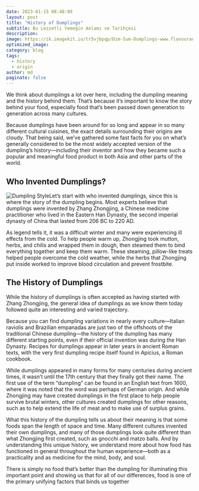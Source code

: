 ```yaml
---
date: 2023-01-15 08:48:09
layout: post
title: "History of Dumplings"
subtitle: Bu Lezzetli Yemeğin Anlamı ve Tarihçesi
description:
image: https://ik.imagekit.io/tr5vjbpqp/Dim-Sum-Dumplings-www.flavourand.jpg?ik-sdk-version=javascript-1.4.3&updatedAt=1673775794643
optimized_image:
category: blog
tags:
  - history
  - origin
author: md
paginate: false
---
```


We think about dumplings a lot over here, including the dumpling meaning and the history behind them. That’s because it’s important to know the story behind your food, especially food that’s been passed down generation to generation across many cultures.

Because dumplings have been around for so long and appear in so many different cultural cuisines, the exact details surrounding their origins are cloudy. That being said, we’ve gathered some fast facts for you on what’s generally considered to be the most widely accepted version of the dumpling’s history—including their inventor and how they became such a popular and meaningful food product in both Asia and other parts of the world.


## Who Invented Dumplings?
![Dumpling Style](https://ik.imagekit.io/tr5vjbpqp/Dumpling-Meaning.png?ik-sdk-version=javascript-1.4.3&updatedAt=1673775920854)Let’s start with who invented dumplings, since this is where the story of the dumpling begins. Most experts believe that dumplings were invented by Zhang Zhongjing, a Chinese medicine practitioner who lived in the Eastern Han Dynasty, the second imperial dynasty of China that lasted from 206 BC to 220 AD.

As legend tells it, it was a difficult winter and many were experiencing ill effects from the cold. To help people warm up, Zhongjing took mutton, herbs, and chilis and wrapped them in dough, then steamed them to bind everything together and keep them warm. These steaming, pillow-like treats helped people overcome the cold weather, while the herbs that Zhongjing put inside worked to improve blood circulation and prevent frostbite.


## The History of Dumplings
While the history of dumplings is often accepted as having started with Zhang Zhongjing, the general idea of dumplings as we know them today followed quite an interesting and varied trajectory.

Because you can find dumpling variations in nearly every culture—Italian raviolis and Brazilian empanadas are just two of the offshoots of the traditional Chinese dumpling—the history of the dumpling has many different starting points, even if their official invention was during the Han Dynasty. Recipes for dumplings appear in later years in ancient Roman texts, with the very first dumpling recipe itself found in Apicius, a Roman cookbook.

While dumplings appeared in many forms for many centuries during ancient times, it wasn’t until the 17th century that they finally got their name. The first use of the term “dumpling” can be found in an English text from 1600, where it was noted that the word was perhaps of German origin. And while Zhongjing may have created dumplings in the first place to help people survive brutal winters, other cultures created dumplings for other reasons, such as to help extend the life of meat and to make use of surplus grains.

What this history of the dumpling tells us about their meaning is that some foods span the length of space and time. Many different cultures invented their own dumplings, and many of those dumplings look quite different than what Zhongjing first created, such as gnocchi and matzo balls. And by understanding this unique history, we understand more about how food has functioned in general throughout the human experience—both as a practicality and as medicine for the mind, body, and soul.

There is simply no food that’s better than the dumpling for illuminating this important point and showing us that for all of our differences, food is one of the primary unifying factors that binds us together
